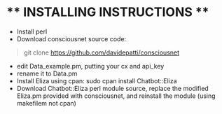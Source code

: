 ** INSTALLING INSTRUCTIONS **
=======================
- Install perl
- Download consciousnet source code:
> git clone https://github.com/davidepatti/consciousnet 
- edit Data_example.pm, putting your cx and api_key
- rename it to Data.pm
- Install Eliza using cpan: 
sudo cpan install Chatbot::Eliza
- Download Chatbot::Eliza perl module source, replace the modified Eliza.pm 
  provided with consciousnet, and reinstall the module (using
  makefilem not cpan)

